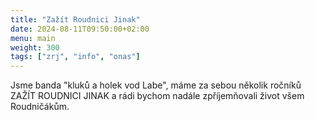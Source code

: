 ```yaml
---
title: "Zažít Roudnici Jinak"
date: 2024-08-11T09:50:00+02:00
menu: main
weight: 300
tags: ["zrj", "info", "onas"]
---
```


Jsme banda "kluků a holek vod Labe", máme za sebou několik ročníků ZAŽÍT ROUDNICI JINAK a rádi bychom nadále zpříjemňovali život všem Roudničákům.